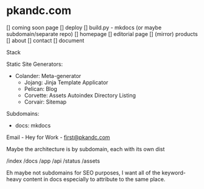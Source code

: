 # pkandc.com


[] coming soon page
[] deploy
[] build.py - mkdocs (or maybe subdomain/separate repo)
[] homepage
[] editorial page
[] (mirror) products
[] about
[] contact
[] document


Stack

Static Site Generators:

* Colander: Meta-generator
  * Jojang: Jinja Template Applicator
  * Pelican: Blog
  * Corvette: Assets Autoindex Directory Listing
  * Corvair: Sitemap

Subdomains:

* docs: mkdocs

Email - Hey for Work - first@pkandc.com

Maybe the architecture is by subdomain, each with its own dist

/index
/docs
/app
/api
/status
/assets

Eh maybe not subdomains for SEO purposes, I want all of the keyword-heavy content in docs especially to attribute to the same place.